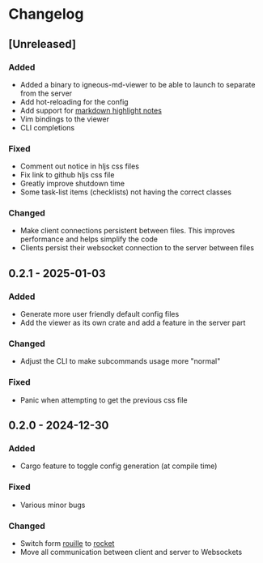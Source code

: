 # Changelog

## [Unreleased]

### Added

- Added a binary to igneous-md-viewer to be able to launch to separate from the server
- Add hot-reloading for the config
- Add support for [markdown highlight notes](https://github.com/orgs/community/discussions/16925)
- Vim bindings to the viewer
- CLI completions

### Fixed

- Comment out notice in hljs css files
- Fix link to github hljs css file
- Greatly improve shutdown time 
- Some task-list items (checklists) not having the correct classes

### Changed

- Make client connections persistent between files. This improves performance and helps simplify the code
- Clients persist their websocket connection to the server between files

## 0.2.1 - 2025-01-03

### Added

- Generate more user friendly default config files
- Add the viewer as its own crate and add a feature in the server part

### Changed

- Adjust the CLI to make subcommands usage more "normal"

### Fixed 

- Panic when attempting to get the previous css file

## 0.2.0 - 2024-12-30

### Added

- Cargo feature to toggle config generation (at compile time)

### Fixed

- Various minor bugs

### Changed

- Switch form [rouille](https://github.com/tomaka/rouille) to [rocket](https://rocket.rs/)
- Move all communication between client and server to Websockets

